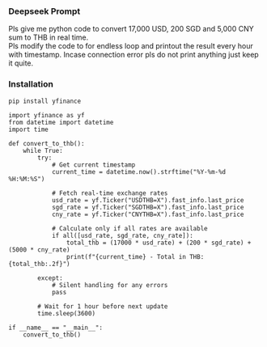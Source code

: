 ### Deepseek Prompt
Pls give me python code to convert 17,000 USD, 200 SGD and 5,000 CNY sum to THB in real time. <br>
Pls modify the code to for endless loop and printout the result every hour with timestamp. Incase connection error pls do not print anything just keep it quite.
### Installation
```
pip install yfinance
```
```
import yfinance as yf
from datetime import datetime
import time

def convert_to_thb():
    while True:
        try:
            # Get current timestamp
            current_time = datetime.now().strftime("%Y-%m-%d %H:%M:%S")
            
            # Fetch real-time exchange rates
            usd_rate = yf.Ticker("USDTHB=X").fast_info.last_price
            sgd_rate = yf.Ticker("SGDTHB=X").fast_info.last_price
            cny_rate = yf.Ticker("CNYTHB=X").fast_info.last_price
            
            # Calculate only if all rates are available
            if all([usd_rate, sgd_rate, cny_rate]):
                total_thb = (17000 * usd_rate) + (200 * sgd_rate) + (5000 * cny_rate)
                print(f"{current_time} - Total in THB: {total_thb:.2f}")
            
        except:
            # Silent handling for any errors
            pass
        
        # Wait for 1 hour before next update
        time.sleep(3600)

if __name__ == "__main__":
    convert_to_thb()
```
